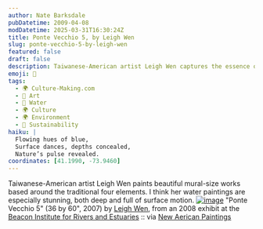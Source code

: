 ```yaml
---
author: Nate Barksdale
pubDatetime: 2009-04-08
modDatetime: 2025-03-31T16:30:24Z
title: Ponte Vecchio 5, by Leigh Wen
slug: ponte-vecchio-5-by-leigh-wen
featured: false
draft: false
description: Taiwanese-American artist Leigh Wen captures the essence of water in her stunning mural-size paintings, like "Ponte Vecchio 5."
emoji: 🌊
tags:
  - 🌍 Culture-Making.com
  - 🎨 Art
  - 🌊 Water
  - 🌍 Culture
  - 🌍 Environment
  - 🌱 Sustainability
haiku: |
  Flowing hues of blue,  
  Surface dances, depths concealed,  
  Nature’s pulse revealed.
coordinates: [41.1990, -73.9460]
---
```


Taiwanese-American artist Leigh Wen paints beautiful mural-size works based around the traditional four elements. I think her water paintings are especially stunning, both deep and full of surface motion. [![image](http://culture-making.com/media/Ponte-Vecchio-5_largeweb.jpg)](http://www.riversandestuaries.org/events/LeighWen.php)
"Ponte Vecchio 5" (36 by 60", 2007) by [Leigh Wen](http://web.archive.org/web/20111007003952/http://leighwen.net/), from an 2008 exhibit at the [Beacon Institute for Rivers and Estuaries](http://web.archive.org/web/20111020180331/http://www.riversandestuaries.org/events/LeighWen.php) :: via [New Aerican Paintings](http://www.newamericanpaintings.com/)
